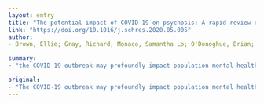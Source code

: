 ```yaml
---
layout: entry
title: "The potential impact of COVID-19 on psychosis: A rapid review of contemporary epidemic and pandemic research"
link: "https://doi.org/10.1016/j.schres.2020.05.005"
author:
- Brown, Ellie; Gray, Richard; Monaco, Samantha Lo; O'Donoghue, Brian; Nelson, Barnaby; Thompson, Andrew; Francey, Shona; McGorry, Pat

summary:
- "the COVID-19 outbreak may profoundly impact population mental health. Clinical advice on the management of psychosis during the outbreak needs to be based on the best available evidence. Fourteen papers met inclusion criteria. Psychosis diagnosis was associated with viral exposure, treatments used to manage the infection, and psychosocial stress. Increased vigilance for the symptoms is warranted. How to support adherence to physical distancing requirements and engagement with services in patients with existing. condition requires careful consideration. An increase in incident cases of COVID-19 is predicted."

original:
- "The COVID-19 outbreak may profoundly impact population mental health because of exposure to substantial psychosocial stress. An increase in incident cases of psychosis may be predicted. Clinical advice on the management of psychosis during the outbreak needs to be based on the best available evidence. We undertook a rapid review of the impact of epidemic and pandemics on psychosis. Fourteen papers met inclusion criteria. Included studies reported incident cases of psychosis in people infected with a virus of a range of 0.9% to 4%. Psychosis diagnosis was associated with viral exposure, treatments used to manage the infection, and psychosocial stress. Clinical management of these patients, where adherence with infection control procedures is paramount, was challenging. Increased vigilance for psychosis symptoms in patients with COVID-19 is warranted. How to support adherence to physical distancing requirements and engagement with services in patients with existing psychosis requires careful consideration. Registration details: https://osf.io/29pm4."
---
```


